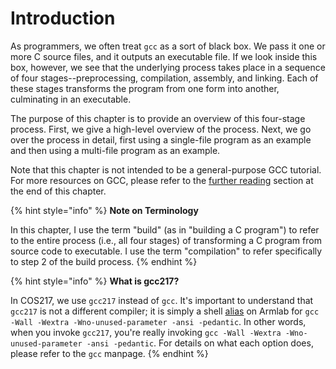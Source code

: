 # Introduction

As programmers, we often treat `gcc` as a sort of black box. We pass it one or more C source files, and it outputs an executable file. If we look inside this box, however, we see that the underlying process takes place in a sequence of four stages--preprocessing, compilation, assembly, and linking. Each of these stages transforms the program from one form into another, culminating in an executable.&#x20;

The purpose of this chapter is to provide an overview of this four-stage process. First, we give a high-level overview of the process. Next, we go over the process in detail, first using a single-file program as an example and then using a multi-file program as an example.&#x20;

Note that this chapter is not intended to be a general-purpose GCC tutorial. For more resources on GCC, please refer to the [further reading](../copy-of-gnu-compiler-collection-gcc/further-reading.md) section at the end of this chapter.

{% hint style="info" %}
**Note on Terminology**

In this chapter, I use the term "build" (as in "building a C program") to refer to the entire process (i.e., all four stages) of transforming a C program from source code to executable. I use the term "compilation" to refer specifically to step 2 of the build process.
{% endhint %}

{% hint style="info" %}
**What is gcc217?**

In COS217, we use `gcc217` instead of `gcc`. It's important to understand that `gcc217` is not a different compiler; it is simply a shell [alias](../the-linux-command-line/useful-command-line-features.md#aliases) on Armlab for `gcc -Wall -Wextra -Wno-unused-parameter -ansi -pedantic`. In other words, when you invoke `gcc217`, you're really invoking `gcc -Wall -Wextra -Wno-unused-parameter -ansi -pedantic`. For details on what each option does, please refer to the `gcc` manpage.
{% endhint %}
